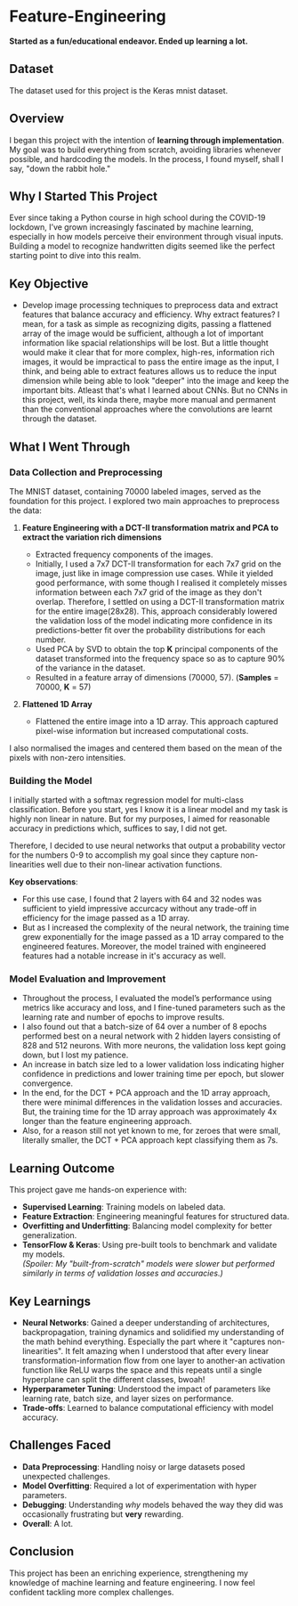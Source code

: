 # Feature-Engineering
**Started as a fun/educational endeavor. Ended up learning a lot.**

## Dataset

The dataset used for this project is the Keras mnist dataset.

## Overview

I began this project with the intention of **learning through implementation**. My goal was to build everything from scratch, avoiding libraries whenever possible, and hardcoding the models. In the process, I found myself, shall I say, "down the rabbit hole."

## Why I Started This Project

Ever since taking a Python course in high school during the COVID-19 lockdown, I’ve grown increasingly fascinated by machine learning, especially in how models perceive their environment through visual inputs. Building a model to recognize handwritten digits seemed like the perfect starting point to dive into this realm.

## Key Objective

- Develop image processing techniques to preprocess data and extract features that balance accuracy and efficiency. Why extract features? I mean, for a task as simple as recognizing digits, passing a flattened array of the image would be sufficient, although a lot of important information like spacial relationships will be lost. But a little thought would make it clear that for more complex, high-res, information rich images, it would be impractical to pass the entire image as the input, I think, and being able to extract features allows us to reduce the input dimension while being able to look "deeper" into the image and keep the important bits. Atleast that's what I learned about CNNs. But no CNNs in this project, well, its kinda there, maybe more manual and permanent than the conventional approaches where the convolutions are learnt through the dataset.

## What I Went Through

### Data Collection and Preprocessing

The MNIST dataset, containing 70000 labeled images, served as the foundation for this project. I explored two main approaches to preprocess the data:

1. **Feature Engineering with a DCT-II transformation matrix and PCA to extract the variation rich dimensions**  
   - Extracted frequency components of the images.
   - Initially, I used a 7x7 DCT-II transformation for each 7x7 grid on the image, just like in image compression use cases. While it yielded good performance, with some though I realised it completely misses information between each 7x7 grid of the image as they don't overlap. Therefore, I settled on using a DCT-II transformation matrix for the entire image(28x28). This, approach considerably lowered the validation loss of the model indicating more confidence in its predictions-better fit over the probability distributions for each number.
   - Used PCA by SVD to obtain the top **K** principal components of the dataset transformed into the frequency space so as to capture 90% of the variance in the dataset.
   - Resulted in a feature array of dimensions (70000, 57). (**Samples** = 70000, **K** = 57)

2. **Flattened 1D Array**  
   - Flattened the entire image into a 1D array. This approach captured pixel-wise information but increased computational costs.  

I also normalised the images and centered them based on the mean of the pixels with non-zero intensities.

### Building the Model

I initially started with a softmax regression model for multi-class classification. Before you start, yes I know it is a linear model and my task is highly non linear in nature. But for my purposes, I aimed for reasonable accuracy in predictions which, suffices to say, I did not get. 

Therefore, I decided to use neural networks that output a probability vector for the numbers 0-9 to accomplish my goal since they capture non-linearities well due to their non-linear activation functions. 

**Key observations**: 
- For this use case, I found that 2 layers with 64 and 32 nodes was sufficient to yield impressive accurcacy without any trade-off in efficiency for the image passed as a 1D array.
- But as I increased the complexity of the neural network, the training time grew exponentially for the image passed as a 1D array compared to the engineered features. Moreover, the model trained with engineered features had a notable increase in it's accuracy as well.  


### Model Evaluation and Improvement

- Throughout the process, I evaluated the model’s performance using metrics like accuracy and loss, and I fine-tuned parameters such as the learning rate and number of epochs to improve results.
- I also found out that a batch-size of 64 over a number of 8 epochs performed best on a neural network with 2 hidden layers consisting of 828 and 512 neurons. With more neurons, the validation loss kept going down, but I lost my patience.
- An increase in batch size led to a lower validation loss indicating higher confidence in predictions and lower training time per epoch, but slower convergence.
- In the end, for the DCT + PCA approach and the 1D array approach, there were minimal differences in the validation losses and accuracies. But, the training time for the 1D array approach was approximately 4x longer than the feature engineering approach.
- Also, for a reason still not yet known to me, for zeroes that were small, literally smaller, the DCT + PCA approach kept classifying them as 7s.

## Learning Outcome

This project gave me hands-on experience with:

- **Supervised Learning**: Training models on labeled data.  
- **Feature Extraction**: Engineering meaningful features for structured data.  
- **Overfitting and Underfitting**: Balancing model complexity for better generalization.  
- **TensorFlow & Keras**: Using pre-built tools to benchmark and validate my models.  
  *(Spoiler: My "built-from-scratch" models were slower but performed similarly in terms of validation losses and accuracies.)*  

## Key Learnings

- **Neural Networks**: Gained a deeper understanding of architectures, backpropagation, training dynamics and solidified my understanding of the math behind everything. Especially the part where it "captures non-linearities". It felt amazing when I understood that after every linear transformation-information flow from one layer to another-an activation function like ReLU warps the space and this repeats until a single hyperplane can split the different classes, bwoah!  
- **Hyperparameter Tuning**: Understood the impact of parameters like learning rate, batch size, and layer sizes on performance.  
- **Trade-offs**: Learned to balance computational efficiency with model accuracy.

## Challenges Faced

- **Data Preprocessing**: Handling noisy or large datasets posed unexpected challenges.  
- **Model Overfitting**: Required a lot of experimentation with hyper parameters.  
- **Debugging**: Understanding *why* models behaved the way they did was occasionally frustrating but **very** rewarding.
- **Overall**: A lot.

## Conclusion

This project has been an enriching experience, strengthening my knowledge of machine learning and feature engineering. I now feel confident tackling more complex challenges.
